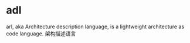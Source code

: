 # adl
arl, aka Architecture description language, is a lightweight architecture as code language. 架构描述语言
